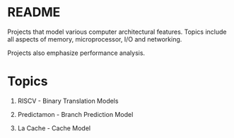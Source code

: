 # README

Projects that model various computer architectural features. Topics include all aspects of memory, microprocessor, I/O and networking. 

Projects also emphasize performance analysis.

# Topics

1. RISCV - Binary Translation Models

2. Predictamon - Branch Prediction Model

3. La Cache - Cache Model
